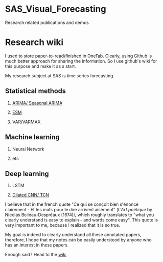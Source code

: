 # SAS_Visual_Forecasting
Research related publications and demos


Research wiki
=============

I used to store paper-to-read/finished in OneTab. Clearly, using Github is much better approach for sharing the information. 
So I use github's wiki for this purpose and make it as a start.

My research subject at SAS is time series forecasting.  

## Statistical methods

1. [ARIMA/ Seasonal ARIMA](https://github.com/BIRAN/SAS_Visual_Forecasting/blob/master/statistical_method/SARIMA_demo.ipynb)

2. [ESM](https://github.com/BIRAN/SAS_Visual_Forecasting/blob/master/statistical_method/ESM_demo.ipynb)

3. VAR/VARMAX

## Machine learning

1. Neural Network

2. etc

## Deep learning

1. LSTM

2. [Dilated CNN/ TCN](https://github.com/BIRAN/SAS_Visual_Forecasting/wiki/dilated-CNN)


I believe that in the french quote "Ce qui se conçoit bien s'énonce clairement - Et les mots pour le dire arrivent aisément" (*L'Art poétique* by Nicolas Boileau-Despréaux (1674)), which roughly translates to "what you clearly understand is easy to explain - and words come easy". This quote is very important to me, because I realized that it is so true.

My goal is indeed to clearly understand all these annotated papers, therefore, I hope that my notes can be easily understood by anyone who has an interest in these papers.

Enough said ! Head to the [wiki](https://github.com/BIRAN/SAS_Visual_Forecasting/wiki).


